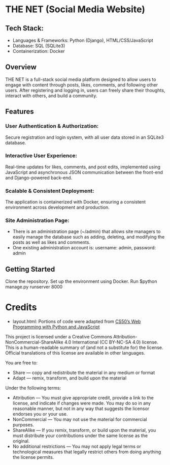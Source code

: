 # THE NET (Social Media Website)
## Tech Stack:

- Languages & Frameworks: Python (Django), HTML/CSS/JavaScript
- Database: SQL (SQLite3)
- Containerization: Docker

## Overview
THE NET is a full-stack social media platform designed to allow users to engage with content through posts, likes, comments, and following other users. After registering and logging in, users can freely share their thoughts, interact with others, and build a community.

## Features
### User Authentication & Authorization:
Secure registration and login system, with all user data stored in an SQLite3 database.

### Interactive User Experience:
Real-time updates for likes, comments, and post edits, implemented using JavaScript and asynchronous JSON communication between the front-end and Django-powered back-end.

### Scalable & Consistent Deployment:
The application is containerized with Docker, ensuring a consistent environment across development and production.

### Site Administration Page:
- There is an administration page (~/admin) that allows site managers to easily manage the database such as adding, deleting, and modifying the posts as well as likes and comments. 
- One existing administration account is: username: admin, password: admin

## Getting Started
Clone the repository.
Set up the environment using Docker.
Run $python manage.py runserver 8000

# Credits
- layout.html: Portions of code were adapted from [CS50’s Web Programming with Python and JavaScript](https://cdn.cs50.net/web/2020/spring/projects/4/network.zip)

This project is licensed under a Creative Commons Attribution-NonCommercial-ShareAlike 4.0 International (CC BY-NC-SA 4.0) license. This is a human-readable summary of (and not a substitute for) the license. Official translations of this license are available in other languages.

You are free to:

- Share — copy and redistribute the material in any medium or format
- Adapt — remix, transform, and build upon the material

Under the following terms:

- Attribution — You must give appropriate credit, provide a link to the license, and indicate if changes were made. You may do so in any reasonable manner, but not in any way that suggests the licensor endorses you or your use.
- NonCommercial — You may not use the material for commercial purposes.
- ShareAlike — If you remix, transform, or build upon the material, you must distribute your contributions under the same license as the original.
- No additional restrictions — You may not apply legal terms or technological measures that legally restrict others from doing anything the license permits.
